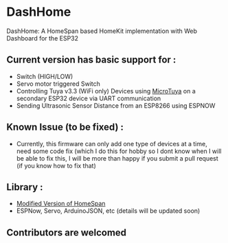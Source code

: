 # DashHome
DashHome: A HomeSpan based HomeKit implementation with Web Dashboard for the ESP32

## Current version has basic support for :
- Switch (HIGH/LOW)
- Servo motor triggered Switch
- Controlling Tuya v3.3 (WiFi only) Devices using [MicroTuya](https://github.com/kwankiu/MicroTuya) on a secondary ESP32 device via UART communication
- Sending Ultrasonic Sensor Distance from an ESP8266 using ESPNOW

## Known Issue (to be fixed) :
- Currently, this firmware can only add one type of devices at a time, need some code fix (which I do this for hobby so I dont know when I will be able to fix this, I will be more than happy if you submit a pull request (if you know how to fix that)

## Library :
- [Modified Version of HomeSpan](https://github.com/kwankiu/HomeSpan)
- ESPNow, Servo, ArduinoJSON, etc (details will be updated soon)

## Contributors are welcomed 
